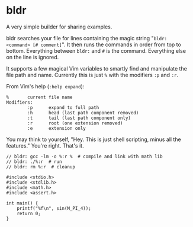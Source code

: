 bldr
====

A very simple builder for sharing examples.

bldr searches your file for lines containing the magic string
"`bldr: <command> [# comment]`".
It then runs the commands in order from top to bottom. Everything between
`bldr:` and `#` is the command. Everything else on the line is ignored.

It supports a few magical Vim variables to smartly find and manipulate the file
path and name. Currently this is just `%` with the modifiers `:p` and `:r`.

From Vim's help (`:help expand`):

```
%		current file name
Modifiers:
        :p		expand to full path
        :h		head (last path component removed)
        :t		tail (last path component only)
        :r		root (one extension removed)
        :e		extension only
```

You may think to yourself, "Hey. This is just shell scripting, minus all the
features." You're right. That's it.

```
// bldr: gcc -lm -o %:r %  # compile and link with math lib
// bldr: ./%:r  # run
// bldr: rm %:r  # cleanup

#include <stdio.h>
#include <stdlib.h>
#include <math.h>
#include <assert.h>

int main() {
    printf("%f\n", sin(M_PI_4));
    return 0;
}
```
